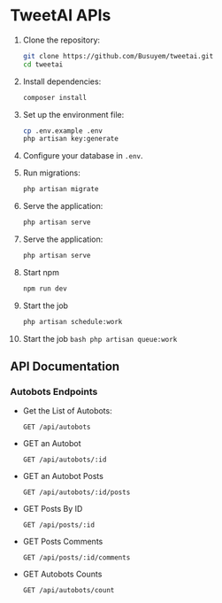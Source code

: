 # TweetAI APIs

1. Clone the repository:
    ```bash
    git clone https://github.com/Busuyem/tweetai.git
    cd tweetai
    ```

2. Install dependencies:
    ```bash
    composer install
    ```

3. Set up the environment file:
    ```bash
    cp .env.example .env
    php artisan key:generate
    ```

4. Configure your database in `.env`.

5. Run migrations:
    ```bash
    php artisan migrate
    ```

6. Serve the application:
    ```bash
    php artisan serve
    ```

7. Serve the application:
    ```bash
    php artisan serve
    ```

8. Start npm 
    ```bash
    npm run dev
    ```

9.  Start the job 
    ```bash
    php artisan schedule:work
    ```

10.  Start the job 
    ```bash
    php artisan queue:work
    ```

## API Documentation

### Autobots Endpoints

- Get the List of Autobots:
    ```
    GET /api/autobots
    ```

- GET an Autobot
    ```
    GET /api/autobots/:id
    ```

- GET an Autobot Posts
    ```
    GET /api/autobots/:id/posts
    ```

- GET Posts By ID
    ```
    GET /api/posts/:id
    ```

- GET Posts Comments
    ```
    GET /api/posts/:id/comments
    ```

- GET Autobots Counts
    ```
    GET /api/autobots/count
    ```

